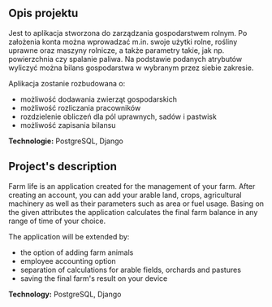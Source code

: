 ## Opis projektu

Jest to aplikacja stworzona do zarządzania gospodarstwem rolnym. Po założenia konta można wprowadzać m.in. swoje użytki rolne, rośliny uprawne oraz maszyny rolnicze, a także parametry takie, jak np. powierzchnia czy spalanie paliwa. Na podstawie podanych atrybutów wyliczyć można bilans gospodarstwa w wybranym przez siebie zakresie.

Aplikacja zostanie rozbudowana o:<ul>
  <li> możliwość dodawania zwierząt gospodarskich</li>
<li> możliwość rozliczania pracowników</li>
<li> rozdzielenie obliczeń dla pól uprawnych, sadów i pastwisk</li>
<li> możliwość zapisania bilansu</li>
  </ul>

<b>Technologie:</b> PostgreSQL, Django

## Project's description

Farm life is an application created for the management of your farm. After creating an account, you can add your arable land, crops, agricultural machinery as well as their parameters such as area or fuel usage. Basing on the given attributes the application calculates the final farm balance in any range of time of your choice. 

The application will be extended by:<ul>
<li>the option of adding farm animals</li>
<li>employee accounting option</li>
<li>separation of calculations for arable fields, orchards and pastures</li>
<li>saving the final farm's result on your device</li>
</ul>
<b>Technology:</b> PostgreSQL, Django

